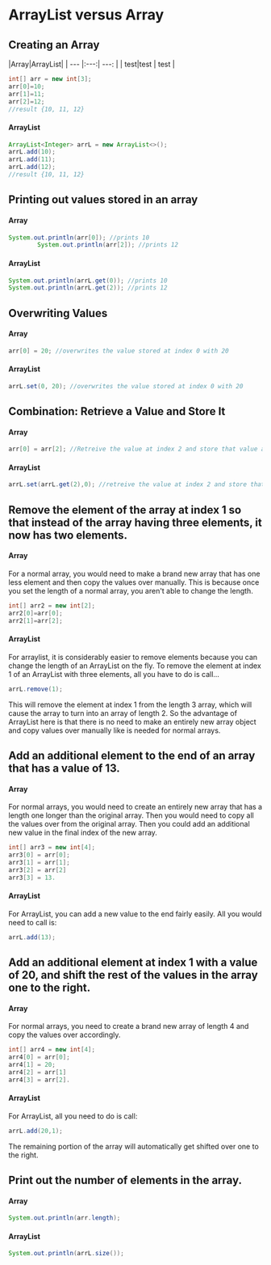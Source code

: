 <h1>ArrayList versus Array</h1>
<h2>Creating an Array</h2>
|Array|ArrayList|
| --- |:---:| ---: |
| test|test | test |

```java
int[] arr = new int[3];
arr[0]=10;
arr[1]=11;
arr[2]=12;
//result {10, 11, 12}
```
<h4>ArrayList</h4>

````java
ArrayList<Integer> arrL = new ArrayList<>();
arrL.add(10);
arrL.add(11);
arrL.add(12);
//result {10, 11, 12}
````

<h2>Printing out values stored in an array</h2>
<h4>Array</h4>

````java
System.out.println(arr[0]); //prints 10
        System.out.println(arr[2]); //prints 12 
````
<h4>ArrayList</h4>

````java
System.out.println(arrL.get(0)); //prints 10
System.out.println(arrL.get(2)); //prints 12
````

<h2>Overwriting Values</h2>
<h4>Array</h4>

````java
arr[0] = 20; //overwrites the value stored at index 0 with 20 
````
<h4>ArrayList</h4>

````java
arrL.set(0, 20); //overwrites the value stored at index 0 with 20
````

<h2>Combination: Retrieve a Value and Store It</h2>
<h4>Array</h4>

````java
arr[0] = arr[2]; //Retreive the value at index 2 and store that value at index 0
````
<h4>ArrayList</h4>

````java
arrL.set(arrL.get(2),0); //retreive the value at index 2 and store that value at index 0
````

<h2>Remove the element of the array at index 1 so that instead of the array having three elements, it now has two elements.</h2>
<h4>Array</h4>
For a normal array, you would need to make a brand new array that has one less element and then copy the values over manually. This is because once you set the length of a normal array, you aren't able to change the length.

````java
int[] arr2 = new int[2];
arr2[0]=arr[0];
arr2[1]=arr[2];
````

<h4>ArrayList</h4>
For arraylist, it is considerably easier to remove elements because you can change the length of an ArrayList on the fly. To remove the element at index 1 of an ArrayList with three elements, all you have to do is call...

````java
arrL.remove(1);
````

This will remove the element at index 1 from the length 3 array, which will cause the array to turn into an array of length 2. So the advantage of ArrayList here is that there is no need to make an entirely new array object and copy values over manually like is needed for normal arrays.

<h2>Add an additional element to the end of an array that has a value of 13.</h2>
<h4>Array</h4>
For normal arrays, you would need to create an entirely new array that has a length one longer than the original array. Then you would need to copy all the values over from the original array. Then you could add an additional new value in the final index of the new array.

````java
int[] arr3 = new int[4];
arr3[0] = arr[0];
arr3[1] = arr[1];
arr3[2] = arr[2]
arr3[3] = 13.
````

<h4>ArrayList</h4>
For ArrayList, you can add a new value to the end fairly easily. All you would need to call is:

````java
arrL.add(13);
````

<h2>Add an additional element at index 1 with a value of 20, and shift the rest of the values in the array one to the right.</h2>
<h4>Array</h4>
For normal arrays, you need to create a brand new array of length 4 and copy the values over accordingly.

````java
int[] arr4 = new int[4];
arr4[0] = arr[0];
arr4[1] = 20;
arr4[2] = arr[1]
arr4[3] = arr[2].
````

<h4>ArrayList</h4>
For ArrayList, all you need to do is call:

````java
arrL.add(20,1);
````

The remaining portion of the array will automatically get shifted over one to the right.

<h2>Print out the number of elements in the array.</h2>
<h4>Array</h4>

````java
System.out.println(arr.length);
````

<h4>ArrayList</h4>

````java
System.out.println(arrL.size());
````


